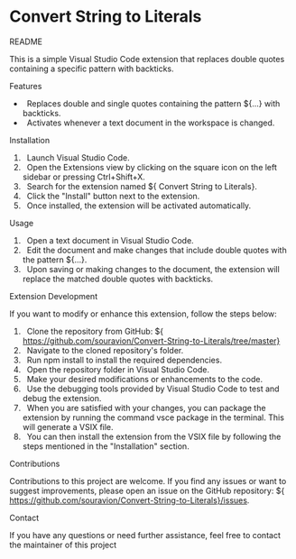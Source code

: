 # Convert String to Literals

README

This is a simple Visual Studio Code extension that replaces double quotes containing a specific pattern with backticks.

Features

- `	`Replaces double and single quotes containing the pattern ${...} with backticks.
- `	`Activates whenever a text document in the workspace is changed.

Installation

1. ` `Launch Visual Studio Code.
2. ` `Open the Extensions view by clicking on the square icon on the left sidebar or pressing Ctrl+Shift+X.
3. ` `Search for the extension named ${ Convert String to Literals}.
4. ` `Click the "Install" button next to the extension.
5. ` `Once installed, the extension will be activated automatically.

Usage

1. ` `Open a text document in Visual Studio Code.
2. ` `Edit the document and make changes that include double quotes with the pattern ${...}.
3. ` `Upon saving or making changes to the document, the extension will replace the matched double quotes with backticks.

Extension Development

If you want to modify or enhance this extension, follow the steps below:

1. ` `Clone the repository from GitHub: ${ https://github.com/souravion/Convert-String-to-Literals/tree/master}
2. ` `Navigate to the cloned repository's folder.
3. ` `Run npm install to install the required dependencies.
4. ` `Open the repository folder in Visual Studio Code.
5. ` `Make your desired modifications or enhancements to the code.
6. ` `Use the debugging tools provided by Visual Studio Code to test and debug the extension.
7. ` `When you are satisfied with your changes, you can package the extension by running the command vsce package in the terminal. This will generate a VSIX file.
7. ` `You can then install the extension from the VSIX file by following the steps mentioned in the "Installation" section.

Contributions

Contributions to this project are welcome. If you find any issues or want to suggest improvements, please open an issue on the GitHub repository: ${ https://github.com/souravion/Convert-String-to-Literals}/issues.

Contact

If you have any questions or need further assistance, feel free to contact the maintainer of this project

